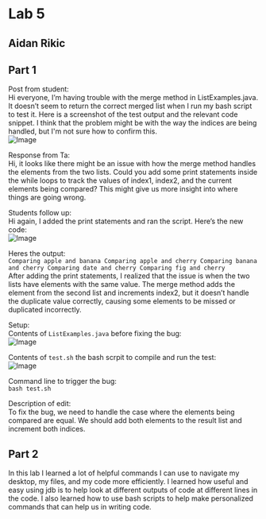 # Lab 5 
## Aidan Rikic

## Part 1  
Post from student:  
Hi everyone, I’m having trouble with the merge method in ListExamples.java. It doesn’t seem to return the correct merged list when I run my bash script to test it. Here is a screenshot of the test output and the relevant code snippet. I think that the problem might be with the way the indices are being handled, but I'm not sure how to confirm this.  
![Image](ss11_lab5)

Response from Ta:  
Hi, it looks like there might be an issue with how the merge method handles the elements from the two lists. Could you add some print statements inside the while loops to track the values of index1, index2, and the current elements being compared? This might give us more insight into where things are going wrong.  

Students follow up:  
Hi again, I added the print statements and ran the script. Here’s the new code:  
![Image](ss22_lab5)

Heres the output:  
`Comparing apple and banana
Comparing apple and cherry
Comparing banana and cherry
Comparing date and cherry
Comparing fig and cherry`  
After adding the print statements, I realized that the issue is when the two lists have elements with the same value. The merge method adds the element from the second list and increments index2, but it doesn’t handle the duplicate value correctly, causing some elements to be missed or duplicated incorrectly.  

Setup:  
Contents of `ListExamples.java` before fixing the bug:  
![Image](ss33_lab5)  

Contents of `test.sh` the bash scrpit to compile and run the test:  
![Image](ss44_lab5)  

Command line to trigger the bug:  
`bash test.sh`  

Description of edit:  
To fix the bug, we need to handle the case where the elements being compared are equal. We should add both elements to the result list and increment both indices.  

## Part 2  
In this lab I learned a lot of helpful commands I can use to navigate my desktop, my files, and my code more efficiently. I learned how useful and easy using jdb is to help look at different outputs of code at different lines in the code. I also learned how to use bash scripts to help make personalized commands that can help us in writing code.  
